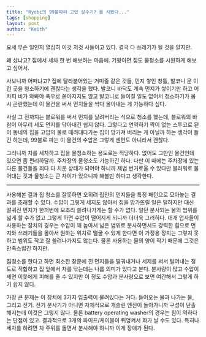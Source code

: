 ```yaml
---
title: "Ryobi의 99불짜리 고압 살수기? 를 사봤다..."
tags: [shopping]
layout: post
author: "Keith"
---
```


요새 무슨 일인지 열심히 이것 저것 사들이고 있다. 결국 다 쓰레기가 될 것을 알지만.

왜 샀냐고? 집에서 세차 한 번 해보려는 마음에. 기왕이면 집도 물청소를 시원하게 해보고 싶어서. 

사보니까 어떠냐고? 집에 달라붙어있는 거미줄 같은 것들, 먼지 쌓인 창틀, 발코니 문 이런 곳을 청소하기에 괜찮다는 생각을 했다. 발코니 바닥도 계속 먼지가 쌓이기만 하고 어차피 비가 와봐야 폭우로 쏟아지지도 않고 발코니로 들이칠 일도 없어서 청소하기가 몹시 곤란했는데 이 물건을 써서 먼지들을 싹다 몰아내는 게 가능하다 싶다. 

사실 그 전까지는 블로워를 써서 먼지를 날려버리는 식으로 청소를 했는데, 블로워의 바람이 아무리 세도 먼지를 닦아내긴 쉽지 않다. 그렇다고 연약하기 짝이 없는 스투코로 된 이 동네의 집을 고압의 물로 때려대다가는 집이 망가져 버리는 게 아닐까 하는 생각이 들긴 하는데, 99불로 파는 이 물건의 수압은 그렇게 센편도 아니라서 괜찮다.

그러니까 차를 세차하고 집을 물청소하는 용도로는 적당하다. 없어도 그만인 물건인데 있으면 좀 편리하달까. 주차장의 물청소도 가능하긴 하다. 다만 이 때에는 주차장에 있는 다른 물건들을 죄다 다 치운 상태가 되어야 하니까 제법 번거로울 수 있다만 블러워로 불어대는 것과 물청소는 큰 차이가 있으니까 해볼만 하다고 생각한다.

---

사용해본 결과 집 청소를 잘못하면 오히려 집안의 먼지들을 특정 패턴으로 모아놓는 결과를 초래할 수 있다. 수압이 그렇게 세지도 않아서 집을 망가뜨릴 일은 덜하지만 대신 떨궈진 먼지가 한꺼번에 모조리 쓸려나가게는 할 수가 없다. 일단 분사되는 물의 범위를 넓게 할 수가 없고 그렇게 하면 수압이 떨어지게 되니까 더더욱 그러하다. 대개 업자들이 사용하는 장치의 경우는 수압이 꽤 높아서 넓은 범위로 분사하면서도 강력한 힘으로 먼지와 쓰레기들을 몰아서 원하는 위치로 떨굴 수 있게 한다면 이 가정용 장치는 그렇지 못하고 범위도 작고 잘 쓸려나가지도 않는다. 물론 사용하는 물의 양이 작기 때문에 그것은 만족스럽긴 하지만.

집청소를 한다고 하면 최소한 창문에 낀 먼지들을 떨궈내거나 세제를 써서 털어내는 정도로 적합하고 집 앞에서 차를 닦는데는 나름 의미가 있다고 본다. 분사량이 많고 수압이 세면 이웃에게 피해를 줄 수 있지만 이 정도 수압과 분사량으로 보면 여간해서 그렇게 하기 쉽지 않다.

가장 큰 문제는 이 장치에 3가지 입출력이 물려있다는 거다. 들어오는 물과 나가는 물, 그리고 전기. 전기 분사기가 아니면 자체적으로 개솔린 엔진이 돌아가니까 구성이 단촐해지는데 이것은 그렇지 않다. 물론 battery operating washer의 경우는 힘이 약하다는 단점이 있고. 결과적으로 3개의 파이프/케이블이 뒤엉켜서 화가 날 수도 있다. 특히나 세차를 하려면 차 주위를 돌면서 분사해야 하니까 이게 장애가 된다. 